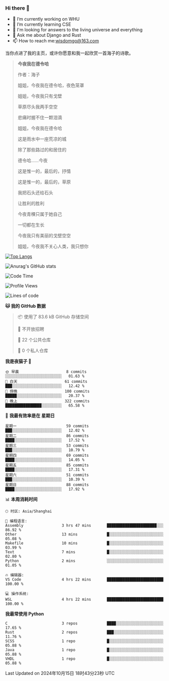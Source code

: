 ### Hi there 👋



- 🔭 I’m currently working on WHU
- 🌱 I’m currently learning CSE
- 🤔 I'm looking for answers to the living universe and everything
- 💬 Ask me about Django and Rust
- 📫 How to reach me:wisdomgo@163.com

当你点进了我的主页，或许你愿意和我一起欣赏一首海子的诗歌。

>**今夜我在德令哈**
>
>作者：海子
>
>姐姐，今夜我在德令哈，夜色笼罩
>
>姐姐，今夜我只有戈壁
>
>草原尽头我两手空空
>
>悲痛时握不住一颗泪滴
>
>姐姐，今夜我在德令哈
>
>这是雨水中一座荒凉的城
>
>除了那些路过的和居住的
>
>德令哈......今夜
>
>这是惟一的，最后的，抒情
>
>这是惟一的，最后的，草原
>
>我把石头还给石头
>
>让胜利的胜利
>
>今夜青稞只属于她自己
>
>一切都在生长
>
>今夜我只有美丽的戈壁空空
>
>姐姐，今夜我不关心人类，我只想你



[![Top Langs](https://github-readme-stats.vercel.app/api/top-langs/?username=wisdomgo&theme=onedark)](https://github.com/anuraghazra/github-readme-stats)

![Anurag's GitHub stats](https://github-readme-stats.vercel.app/api?username=wisdomgo&hide=contribs,stars&theme=synthwave)

<!--START_SECTION:waka-->
![Code Time](http://img.shields.io/badge/Code%20Time-279%20hrs%2048%20mins-blue)

![Profile Views](http://img.shields.io/badge/%E4%B8%AA%E4%BA%BA%E8%B5%84%E6%96%99%E8%A7%82%E7%9C%8B%E6%AC%A1%E6%95%B0-4-blue)

![Lines of code](https://img.shields.io/badge/%E4%BB%8E%E3%80%8CHello%20World%E3%80%8D%E8%B5%B7%E6%88%91%E5%B7%B2%E7%BB%8F%E5%86%99%E4%BA%86-638.8%20thousand%20%E8%A1%8C%E4%BB%A3%E7%A0%81-blue)

**🐱 我的 GitHub 数据** 

> 📦  使用了 83.6 kB GitHub 存储空间 
 > 
> 🚫 不开放招聘
 > 
> 📜 22 个公共仓库 
 > 
> 🔑 0 个私人仓库 
 > 
**我是夜猫子 🦉** 

```text
🌞 早晨                     8 commits           ░░░░░░░░░░░░░░░░░░░░░░░░░   01.63 % 
🌆 白天                     61 commits          ███░░░░░░░░░░░░░░░░░░░░░░   12.42 % 
🌃 傍晚                     100 commits         █████░░░░░░░░░░░░░░░░░░░░   20.37 % 
🌙 晚上                     322 commits         ████████████████░░░░░░░░░   65.58 % 
```
📅 **我最有效率是在 星期日** 

```text
星期一                      59 commits          ███░░░░░░░░░░░░░░░░░░░░░░   12.02 % 
星期二                      86 commits          ████░░░░░░░░░░░░░░░░░░░░░   17.52 % 
星期三                      53 commits          ███░░░░░░░░░░░░░░░░░░░░░░   10.79 % 
星期四                      69 commits          ████░░░░░░░░░░░░░░░░░░░░░   14.05 % 
星期五                      85 commits          ████░░░░░░░░░░░░░░░░░░░░░   17.31 % 
星期六                      51 commits          ███░░░░░░░░░░░░░░░░░░░░░░   10.39 % 
星期日                      88 commits          ████░░░░░░░░░░░░░░░░░░░░░   17.92 % 
```


📊 **本周消耗时间** 

```text
🕑︎ 时区: Asia/Shanghai

💬 编程语言: 
Assembly                 3 hrs 47 mins       ██████████████████████░░░   86.92 % 
Other                    13 mins             █░░░░░░░░░░░░░░░░░░░░░░░░   05.08 % 
Makefile                 10 mins             █░░░░░░░░░░░░░░░░░░░░░░░░   03.99 % 
Text                     7 mins              █░░░░░░░░░░░░░░░░░░░░░░░░   02.80 % 
Python                   2 mins              ░░░░░░░░░░░░░░░░░░░░░░░░░   01.05 % 

🔥 编辑器: 
VS Code                  4 hrs 22 mins       █████████████████████████   100.00 % 

💻 操作系统: 
WSL                      4 hrs 22 mins       █████████████████████████   100.00 % 
```

**我最常使用 Python** 

```text
C                        3 repos             ████░░░░░░░░░░░░░░░░░░░░░   17.65 % 
Rust                     2 repos             ███░░░░░░░░░░░░░░░░░░░░░░   11.76 % 
SCSS                     1 repo              █░░░░░░░░░░░░░░░░░░░░░░░░   05.88 % 
Java                     1 repo              █░░░░░░░░░░░░░░░░░░░░░░░░   05.88 % 
VHDL                     1 repo              █░░░░░░░░░░░░░░░░░░░░░░░░   05.88 % 
```




 Last Updated on 2024年10月15日 18时43分23秒 UTC
<!--END_SECTION:waka-->
